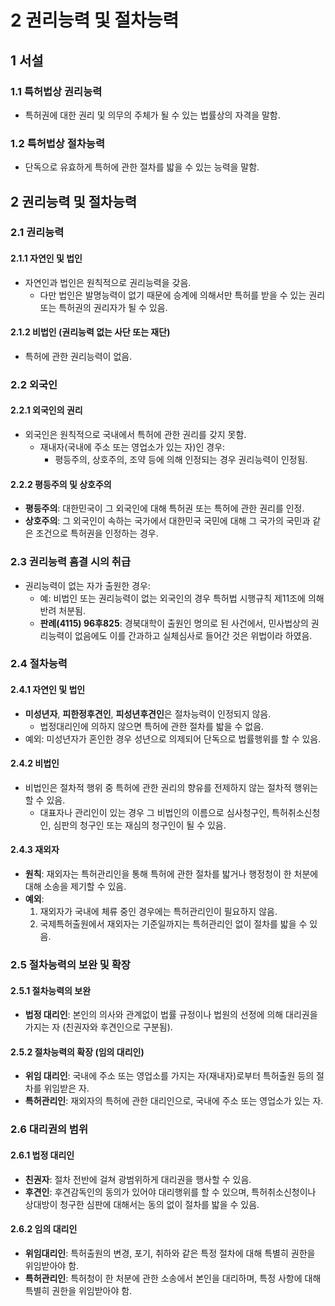 # 2 권리능력 및 절차능력

## 1 서설

### 1.1 특허법상 권리능력
- 특허권에 대한 권리 및 의무의 주체가 될 수 있는 법률상의 자격을 말함.

### 1.2 특허법상 절차능력
- 단독으로 유효하게 특허에 관한 절차를 밟을 수 있는 능력을 말함.

## 2 권리능력 및 절차능력

### 2.1 권리능력

#### 2.1.1 자연인 및 법인
- 자연인과 법인은 원칙적으로 권리능력을 갖음.
  - 다만 법인은 발명능력이 없기 때문에 승계에 의해서만 특허를 받을 수 있는 권리 또는 특허권의 권리자가 될 수 있음.

#### 2.1.2 비법인 (권리능력 없는 사단 또는 재단)
- 특허에 관한 권리능력이 없음.

### 2.2 외국인

#### 2.2.1 외국인의 권리
- 외국인은 원칙적으로 국내에서 특허에 관한 권리를 갖지 못함.
  - 재내자(국내에 주소 또는 영업소가 있는 자)인 경우:
    - 평등주의, 상호주의, 조약 등에 의해 인정되는 경우 권리능력이 인정됨.

#### 2.2.2 평등주의 및 상호주의
- **평등주의**: 대한민국이 그 외국인에 대해 특허권 또는 특허에 관한 권리를 인정.
- **상호주의**: 그 외국인이 속하는 국가에서 대한민국 국민에 대해 그 국가의 국민과 같은 조건으로 특허권을 인정하는 경우.

### 2.3 권리능력 흠결 시의 취급

- 권리능력이 없는 자가 출원한 경우:
  - 예: 비법인 또는 권리능력이 없는 외국인의 경우 특허법 시행규칙 제11조에 의해 반려 처분됨.
  - **판례(4115) 96후825**: 경북대학이 출원인 명의로 된 사건에서, 민사법상의 권리능력이 없음에도 이를 간과하고 실체심사로 들어간 것은 위법이라 하였음.

### 2.4 절차능력

#### 2.4.1 자연인 및 법인
- **미성년자**, **피한정후견인**, **피성년후견인**은 절차능력이 인정되지 않음.
  - 법정대리인에 의하지 않으면 특허에 관한 절차를 밟을 수 없음.
- 예외: 미성년자가 혼인한 경우 성년으로 의제되어 단독으로 법률행위를 할 수 있음.

#### 2.4.2 비법인
- 비법인은 절차적 행위 중 특허에 관한 권리의 향유를 전제하지 않는 절차적 행위는 할 수 있음.
  - 대표자나 관리인이 있는 경우 그 비법인의 이름으로 심사청구인, 특허취소신청인, 심판의 청구인 또는 재심의 청구인이 될 수 있음.

#### 2.4.3 재외자
- **원칙**: 재외자는 특허관리인을 통해 특허에 관한 절차를 밟거나 행정청이 한 처분에 대해 소송을 제기할 수 있음.
- **예외**:
  1. 재외자가 국내에 체류 중인 경우에는 특허관리인이 필요하지 않음.
  2. 국제특허출원에서 재외자는 기준일까지는 특허관리인 없이 절차를 밟을 수 있음.

### 2.5 절차능력의 보완 및 확장

#### 2.5.1 절차능력의 보완
- **법정 대리인**: 본인의 의사와 관계없이 법률 규정이나 법원의 선정에 의해 대리권을 가지는 자 (친권자와 후견인으로 구분됨).

#### 2.5.2 절차능력의 확장 (임의 대리인)
- **위임 대리인**: 국내에 주소 또는 영업소를 가지는 자(재내자)로부터 특허출원 등의 절차를 위임받은 자.
- **특허관리인**: 재외자의 특허에 관한 대리인으로, 국내에 주소 또는 영업소가 있는 자.

### 2.6 대리권의 범위

#### 2.6.1 법정 대리인
- **친권자**: 절차 전반에 걸쳐 광범위하게 대리권을 행사할 수 있음.
- **후견인**: 후견감독인의 동의가 있어야 대리행위를 할 수 있으며, 특허취소신청이나 상대방이 청구한 심판에 대해서는 동의 없이 절차를 밟을 수 있음.

#### 2.6.2 임의 대리인
- **위임대리인**: 특허출원의 변경, 포기, 취하와 같은 특정 절차에 대해 특별히 권한을 위임받아야 함.
- **특허관리인**: 특허청이 한 처분에 관한 소송에서 본인을 대리하며, 특정 사항에 대해 특별히 권한을 위임받아야 함.
